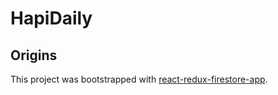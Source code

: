 # HapiDaily

## Origins

This project was bootstrapped with [react-redux-firestore-app](https://github.com/davidhartsough/react-redux-firestore-app).
